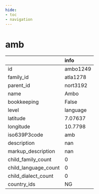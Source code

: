 ```yaml
---
hide:
- toc
- navigation
---
```

# amb
|                      | info     |
|:---------------------|:---------|
| id                   | ambo1249 |
| family_id            | atla1278 |
| parent_id            | nort3192 |
| name                 | Ambo     |
| bookkeeping          | False    |
| level                | language |
| latitude             | 7.07637  |
| longitude            | 10.7798  |
| iso639P3code         | amb      |
| description          | nan      |
| markup_description   | nan      |
| child_family_count   | 0        |
| child_language_count | 0        |
| child_dialect_count  | 0        |
| country_ids          | NG       |